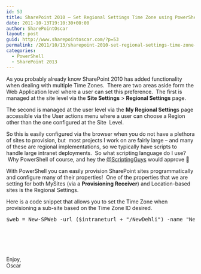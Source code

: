 ```yaml
---
id: 53
title: SharePoint 2010 – Set Regional Settings Time Zone using PowerShell when Provisioning a New Site
date: 2011-10-13T19:10:30+00:00
author: SharePointOscar
layout: post
guid: http://www.sharepointoscar.com/?p=53
permalink: /2011/10/13/sharepoint-2010-set-regional-settings-time-zone-using-powershell-when-provisioning-a-new-site/
categories:
  - PowerShell
  - SharePoint 2013
---
```

<!-- Social Sharing Toolkit v2.0.4 | http://www.marijnrongen.com/wordpress-plugins/social_sharing_toolkit/ -->

As you probably already know SharePoint 2010 has added functionality when dealing with multiple Time Zones.  There are two areas aside form the Web Application level where a user can set this preference.  The first is managed at the site level via the **Site Settings** > **Regional Settings** page.

The second is managed at the user level via the **My Regional Setting**s page accessible via the User actions menu where a user can choose a Region other than the one configured at the Site  Level.

So this is easily configured via the browser when you do not have a plethora of sites to provision, but  most projects I work on are fairly large – and many of these are regional implementations, so we typically have scripts to handle large intranet deployments.  So what scripting language do I use?  Why PowerShell of course, and hey the <a title="@ScriptingGuys" href="https://twitter.com/@ScriptingGuys" target="_blank">@ScriptingGuys</a> would approve 🙂

With PowerShell you can easily provision SharePoint sites programmatically and configure many of their properties!  One of the properties that we are setting for both MySites (via a **Provisioning Receiver**) and Location-based sites is the Regional Settings.

Here is a code snippet that allows you to set the Time Zone when provisioning a sub-site based on the Time Zone ID desired.

<div class="csharpcode-wrapper">
  <pre class="brush:ps">$web = New-SPWeb -url ($intraneturl + "/NewDehli") -name "New Dheli"  -Template ($PubPortalGenericTemplate) $web.RegionalSettings.TimeZone.ID = 23 # (UTC+05:30) Chennai, Kolkata, Mumbai, New Delhi $web.Update()</pre>
  
  <p>
    &nbsp;
  </p>
  
  <pre class="csharpcode" id="codeSnippet"></pre>
  
  <p>
    &nbsp;
  </p>
</div>

<div class="csharpcode-wrapper">
  Enjoy,<br /> Oscar
</div>

<div class="csharpcode-wrapper">
</div>